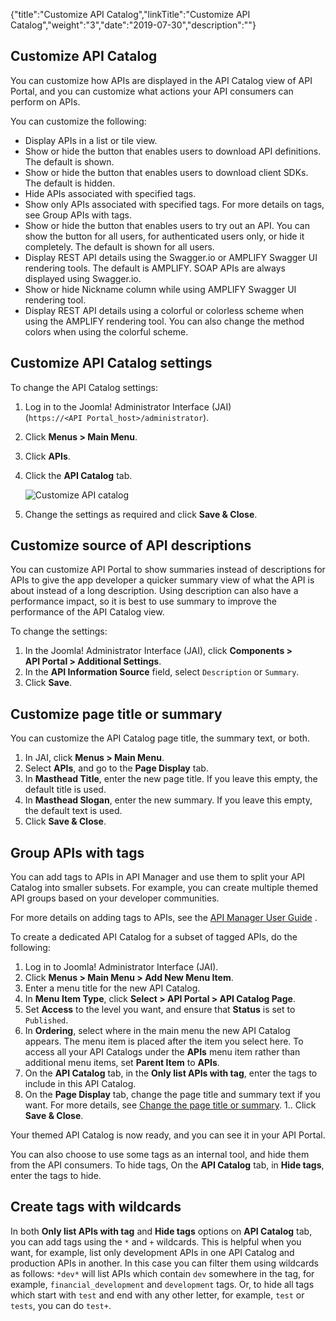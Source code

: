 {"title":"Customize API Catalog","linkTitle":"Customize API Catalog","weight":"3","date":"2019-07-30","description":""}

## Customize API Catalog

You can customize how APIs are displayed in the API Catalog view of API Portal, and you can customize what actions your API consumers can perform on APIs.

You can customize the following:

- Display APIs in a list or tile view.
- Show or hide the button that enables users to download API definitions. The default is shown.
- Show or hide the button that enables users to download client SDKs. The default is hidden.
- Hide APIs associated with specified tags.
- Show only APIs associated with specified tags. For more details on tags, see Group APIs with tags.
- Show or hide the button that enables users to try out an API. You can show the button for all users, for authenticated users only, or hide it completely. The default is shown for all users.
- Display REST API details using the Swagger.io or AMPLIFY Swagger UI rendering tools. The default is AMPLIFY. SOAP APIs are always displayed using Swagger.io.
- Show or hide Nickname column while using AMPLIFY Swagger UI rendering tool.
- Display REST API details using a colorful or colorless scheme when using the AMPLIFY rendering tool. You can also change the method colors when using the colorful scheme.

## Customize API Catalog settings

To change the API Catalog settings:

1. Log in to the Joomla! Administrator Interface (JAI) (`https://<API Portal_host>/administrator`).
1. Click **Menus > Main Menu**.
1. Click **APIs**.
1. Click the **API Catalog** tab.

   ![Customize API catalog](/Images/APIPortal/jai_customize_api_catalog.png)
   
1. Change the settings as required and click **Save & Close**.

## Customize source of API descriptions

You can customize API Portal to show summaries instead of descriptions for APIs to give the app developer a quicker summary view of what the API is about instead of a long description. Using description can also have a performance impact, so it is best to use summary to improve the performance of the API Catalog view.

To change the settings:

1. In the Joomla! Administrator Interface (JAI), click **Components > API Portal > Additional Settings**.
2. In the **API Information Source** field, select `Description` or `Summary`.
3. Click **Save**.

## Customize page title or summary
You can customize the API Catalog page title, the summary text, or both.

1. In JAI, click **Menus > Main Menu**.
2. Select **APIs**, and go to the **Page Display** tab.
3. In **Masthead Title**, enter the new page title. If you leave this empty, the default title is used.
4. In **Masthead Slogan**, enter the new summary. If you leave this empty, the default text is used.
5. Click **Save & Close**.

## Group APIs with tags
You can add tags to APIs in API Manager and use them to split your API Catalog into smaller subsets. For example, you can create multiple themed API groups based on your developer communities.

For more details on adding tags to APIs, see the [API Manager User Guide](/bundle/APIManager_77_APIMgmtGuide_allOS_en_HTML5/) .

To create a dedicated API Catalog for a subset of tagged APIs, do the following:

1. Log in to Joomla! Administrator Interface (JAI).
1. Click **Menus > Main Menu > Add New Menu Item**.
1. Enter a menu title for the new API Catalog.
1. In **Menu Item Type**, click **Select > API Portal > API Catalog Page**.
1. Set **Access** to the level you want, and ensure that **Status** is set to `Published`.
1. In **Ordering**, select where in the main menu the new API Catalog appears. The menu item is placed after the item you select here.
  To access all your API Catalogs under the **APIs** menu item rather than additional menu items, set **Parent Item** to **APIs**.
1. On the **API Catalog** tab, in the **Only list APIs with tag**, enter the tags to include in this API Catalog.
1. On the **Page Display** tab, change the page title and summary text if you want. For more details, see [Change the page title or summary](customize_APICatalog_view.htm#Change).
1.. Click **Save & Close**.

Your themed API Catalog is now ready, and you can see it in your API Portal.

You can also choose to use some tags as an internal tool, and hide them from the API consumers. To hide tags, On the **API Catalog** tab, in **Hide tags**, enter the tags to hide.

## Create tags with wildcards

In both **Only list APIs with tag** and **Hide tags** options on **API Catalog** tab, you can add tags using the `*` and `+` wildcards. This is helpful when you want, for example, list only development APIs in one API Catalog and production APIs in another. In this case you can filter them using wildcards as follows: `*dev*` will list APIs which contain `dev` somewhere in the tag, for example, `financial_development` and `development` tags. Or, to hide all tags which start with `test` and end with any other letter, for example, `test` or `tests`, you can do `test+`.
